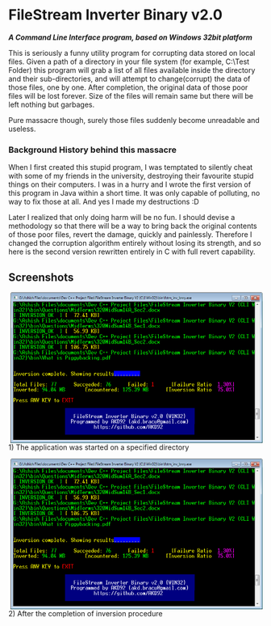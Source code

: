 # FileStream Inverter Binary v2.0
<b><i>A Command Line Interface program, based on Windows 32bit platform</i></b>

This is seriously a funny utility program for corrupting data stored on local files. Given a path of a directory in your file system (for example, C:\Test Folder) this program will grab a list of all files available inside the directory and their sub-directories, and will attempt to change(corrupt) the data of those files, one by one. After completion, the original data of those poor files will be lost forever. Size of the files will remain same but there will be left nothing but garbages.

Pure massacre though, surely those files suddenly become unreadable and useless.

### Background History behind this massacre
When I first created this stupid program, I was temptated to silently cheat with some of my friends in the university, destroying their favourite stupid things on their computers. I was in a hurry and I wrote the first version of this program in Java within a short time. It was only capable of polluting, no way to fix those at all. And yes I made my destructions :D

Later I realized that only doing harm will be no fun. I should devise a methodology so that there will be a way to bring back the original contents of those poor files, revert the damage, quickly and painlessly. Therefore I changed the corruption algorithm entirely without losing its strength, and so here is the second version rewritten entirely in C with full revert capability.

## Screenshots

<img align="right" width="500px" height="298" src="https://github.com/AKD92/FileStream-Binary-Inverter/raw/master/fstmScreen01.png">
<br>1) The application was started on a specified directory</br>


<p>
<img align="right" width="500px" height="298" src="https://github.com/AKD92/FileStream-Binary-Inverter/raw/master/fstmScreen01.png">
<br>2) After the completion of inversion procedure</br>
</p>
